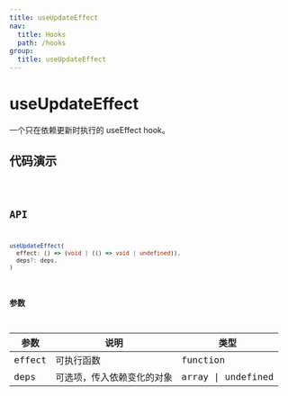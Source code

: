 ```yaml
---
title: useUpdateEffect
nav:
  title: Hooks
  path: /hooks
group:
  title: useUpdateEffect
---
```


# useUpdateEffect

一个只在依赖更新时执行的 useEffect hook。

## 代码演示

<code src="./demo/demo1.tsx" />

## API

```typescript
useUpdateEffect(
  effect: () => (void | (() => void | undefined)),
  deps?: deps,
)
```

### 参数

| 参数   | 说明                       | 类型               |
| ------ | -------------------------- | ------------------ |
| effect | 可执行函数                 | function           |
| deps   | 可选项，传入依赖变化的对象 | array \| undefined |
